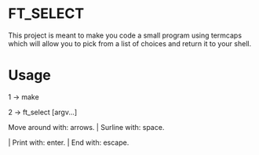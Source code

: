 # FT_SELECT

This project is meant to make you code a small program using termcaps
which will allow you to pick from a list of choices and return it to your shell.

# Usage

1 -> make

2 -> ft_select [argv...]

Move around with: arrows. | Surline with: space.

| Print with: enter. | End with: escape.
